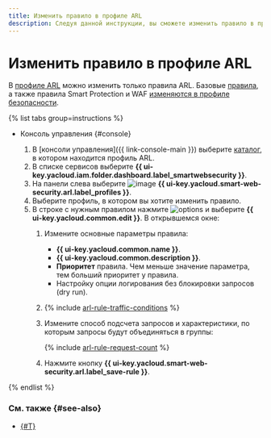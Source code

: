 ```yaml
---
title: Изменить правило в профиле ARL
description: Следуя данной инструкции, вы сможете изменить правило в профиле ARL.
---
```


# Изменить правило в профиле ARL

В [профиле ARL](../concepts/arl.md) можно изменить только правила ARL. Базовые [правила](../concepts/rules.md), а также правила Smart Protection и WAF [изменяются в профиле безопасности](rule-update.md).

{% list tabs group=instructions %}

- Консоль управления {#console}

  1. В [консоли управления]({{ link-console-main }}) выберите [каталог](../../resource-manager/concepts/resources-hierarchy.md#folder), в котором находится профиль ARL.
  1. В списке сервисов выберите **{{ ui-key.yacloud.iam.folder.dashboard.label_smartwebsecurity }}**.
  1. На панели слева выберите ![image](../../_assets/smartwebsecurity/arl.svg) **{{ ui-key.yacloud.smart-web-security.arl.label_profiles }}**.
  1. Выберите профиль, в котором вы хотите изменить правило.
  1. В строке с нужным правилом нажмите ![options](../../_assets/console-icons/ellipsis.svg) и выберите **{{ ui-key.yacloud.common.edit }}**. В открывшемся окне:
      1. Измените основные параметры правила:
          * **{{ ui-key.yacloud.common.name }}**.
          * **{{ ui-key.yacloud.common.description }}**.
          * **Приоритет** правила. Чем меньше значение параметра, тем больший приоритет у правила.
          * Настройку опции логирования без блокировки запросов (dry run).

      1. {% include [arl-rule-traffic-conditions](../../_includes/smartwebsecurity/arl-rule-traffic-conditions.md) %}

      1. Измените способ подсчета запросов и характеристики, по которым запросы будут объединяться в группы:

          {% include [arl-rule-request-count](../../_includes/smartwebsecurity/arl-rule-request-count.md) %}

      1. Нажмите кнопку **{{ ui-key.yacloud.smart-web-security.arl.label_save-rule }}**.

{% endlist %}

### См. также {#see-also}

* [{#T}](rule-delete.md)
